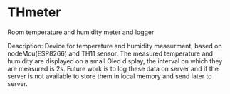 # THmeter
Room temperature and humidity meter and logger


Description:
Device for temperature and humidity measurment, based on nodeMcu(ESP8266) and TH11 sensor.
The measured temperature and humidity are displayed on a small Oled display, the interval on which they are measured is 2s.
Future work is to log these data on server and if the server is not available to store them in local memory and send later to server.
